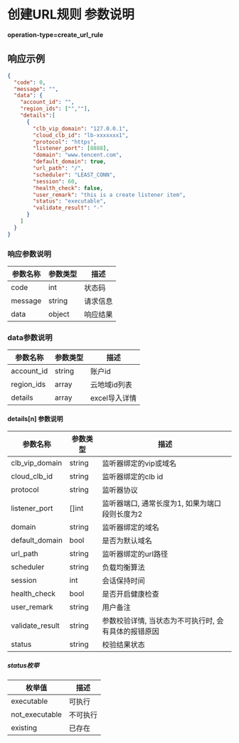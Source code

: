 # 创建URL规则 参数说明

**operation-type=create_url_rule**

## 响应示例

```json
{
  "code": 0,
  "message": "",
  "data": {
    "account_id": "",
    "region_ids": ["",""],
    "details":[
      {
        "clb_vip_domain": "127.0.0.1",
        "cloud_clb_id": "lb-xxxxxxx1",
        "protocol": "https",
        "listener_port": [8888],
        "domain": "www.tencent.com",
        "default_domain": true,
        "url_path": "/",
        "scheduler": "LEAST_CONN",
        "session": 60,
        "health_check": false,
        "user_remark": "this is a create listener item",
        "status": "executable",
        "validate_result": "-"
      }
    ]
  }
}
```

### 响应参数说明

| 参数名称    | 参数类型   | 描述   |
|---------|--------|------|
| code    | int    | 状态码  |
| message | string | 请求信息 |
| data    | object | 响应结果 |


### data参数说明

| 参数名称       | 参数类型   | 描述        |
|------------|--------|-----------|
| account_id | string | 账户id      |
| region_ids | array  | 云地域id列表   |
| details    | array  | excel导入详情 |


#### details[n] 参数说明

| 参数名称            | 参数类型   | 描述                           |
|-----------------|--------|------------------------------|
| clb_vip_domain  | string | 监听器绑定的vip或域名                 |
| cloud_clb_id    | string | 监听器绑定的clb id                 |
| protocol        | string | 监听器协议                        |
| listener_port   | []int  | 监听器端口, 通常长度为1, 如果为端口段则长度为2   |
| domain          | string | 监听器绑定的域名                     |
| default_domain  | bool   | 是否为默认域名                      |
| url_path        | string | 监听器绑定的url路径                  |
| scheduler       | string | 负载均衡算法                       |
| session         | int    | 会话保持时间                       |
| health_check    | bool   | 是否开启健康检查                     |
| user_remark     | string | 用户备注                         |
| validate_result | string | 参数校验详情, 当状态为不可执行时, 会有具体的报错原因 |
| status          | string | 校验结果状态                       |

##### status枚举

| 枚举值            | 描述   |
|----------------|------|
| executable     | 可执行  |
| not_executable | 不可执行 |
| existing       | 已存在  |


